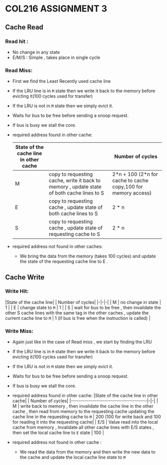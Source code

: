 # COL216 ASSIGNMENT 3


## Cache Read

### Read hit : 
 - No change in any state
 - E/M/S : Simple , takes place in single cycle

### Read Miss:
- First we find the Least Recently used cache line
- If the LRU line is in `M` state then we write it back to the memory before evicting it(100 cycles used for transfer)
- If the LRU is not in `M` state then we simply evict it.
- Waits for bus to be free before sending a snoop request.
- If bus is busy we stall the core.

- required address found in other cache:
  
  |State of the cache line in other cache| | Number of cycles|
  |--------------------------------------|-|-|
  | M |copy to requesting cache, write it back to memory , update state of both cache lines to S | 2\*n + 100 (2\*n for cache to cache copy,100 for memory access) |
  | E | copy to requesting cache , update state of both cache lines to S | 2 * n |
  | S | copy to requesting cache , update state of requesting cache to S | 2 * n |

- required address not found in other caches:
  - We bring the data from the memory (takes 100 cycles) and update the  state of the requesting cache line to E .
 
## Cache Write
### Write Hit:
   |State of the cache line| | Number of cycles|
    |-|-|-|
    | M | no change in state | 1 |
    | E | change state to `M` | 1 |
    | S | wait for bus to be free , then invalidate the other S cache lines with the same tag in the other caches , update the current cache line to `M` | 1 (if bus is free when the instruction is called) |

### Write Miss:
-  Again just like in the case of Read miss , we start by finding the LRU
- If the LRU line is in `M` state then we write it back to the memory before evicting it(100 cycles used for transfer)
- If the LRU is not in `M` state then we simply evict it.
- Waits for bus to be free before sending a snoop request.
- If bus is busy we stall the core.

- required address found in other cache:
   |State of the cache line in other cache| | Number of cycles|
    |--------------------------------------|-|-|
   | M | write back to memory , then invalidate the cache line in the other cache , then read from memory to the requesting cache updating the cache line in the requesting cache to `M` | 200 (100 for write back and 100 for reading it into the requesting cache|
  | E/S | Value read into the local cache from memory , Invalidate all other cache lines with E/S states , then set the local cache line to `E` state | 100 |

- required address not found in other cache :
    - We read the data from the memory and then write the new data to the cache and update the local cache line state to `M`
